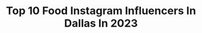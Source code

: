 ---
title: Top 10 Food Instagram Influencers In Dallas In 2023
description: >-
  Find top food Instagram influencers in Dallas in 2023. Most popular hashtags: #dallas #food #fitness #dallastexas.
platform: Instagram
hits: 100
text_top: Discover the most popular Instagram profiles on inBeat.
text_bottom: inBeat aggregates 100 Instagram influencers like this in Dallas, United States for you to connect with.
profiles:
  - username: "nelliecronenn"
    fullname: >-
      Nellie Cronen
    bio: >-
      Sailor | Bread Guru | Full time explorer🌎 US -> Bahamas -> 📍DR -> ... ⛵️ @sailingzola 🦈 @neptunic_com Follow along on YouTube as well❤️⬇️
    location: "United States"
    followers: 234087
    engagement: 128
    commentsToLikes: 0.021876
    id: ck8sxgbdshaez0j78n5o0pyfd
    verified: false
    hashtags: "#bahamas, #sailing, #bikini, #swimsuit"
  - username: "desmondmarie"
    fullname: >-
      Bye Quida! ♓️
    bio: >-
      PERSONALITY I DO NOT HAVE A BACKUP PAGE!!!! Dallas,Texas #coleworld
    location: "United States"
    followers: 76032
    engagement: 500
    commentsToLikes: 0.028004
    id: ck14gr9p36mi90i19note83x5
    verified: false
    hashtags: "#tuesday, #original, #mebeingme, #desmondmarie"
  - username: "dina.thimslick"
    fullname: >-
      I AM HER!😤
    bio: >-
      25 ♈️ IRAQI 🇮🇶 📍Arlington/Dallas TX ▫️MEAL PLANS 🥦 & meals 🍱 ▫️MACRO COACHING ▫️1 on 1 & group training 🏋🏽‍♀️ YouTube: Dina.thimslick 🎥
    location: "United States"
    followers: 31941
    engagement: 249
    commentsToLikes: 0.029385
    id: ck134pj8oxkru0i196cnnblos
    verified: false
    hashtags: "#instafit, #instamood, #trainhard, #fit"
  - username: "suellasmr"
    fullname: >-
      Suella
    bio: >-
      📍Dallas Food-loving mama to the most precious little boy  🎥my youtube videos👇🏼
    location: "United States"
    followers: 195285
    engagement: 106
    commentsToLikes: 0.006737
    id: ck13byudrxt7k0i19indff1rh
    verified: false
    hashtags: "#instafood, #yummy, #noodles, #spicynoodles"
  - username: "fashionablylateboymom"
    fullname: >-
      Letty | DFW Influencer
    bio: >-
      Fashion + Fitness + Food Obsessed with Tacos&Spicy Margaritas & Working Out 💌 Fashionablylateboymom@gmail.com 📍Dallas Tx
    location: "United States"
    followers: 17993
    engagement: 70
    commentsToLikes: 0.320487
    id: ck5qaykpxixhm0i11xg3o2xkk
    verified: false
    hashtags: "#dallas, #dallasblogger, #ootn, #dallasfitnessambassadors"
  - username: "mindykimdaily"
    fullname: >-
      Mindy Kim
    bio: >-
      💫PCOS 🦋 Relatable wellness tips for women ✖ Create Daily habits ✖ Sustainable routines #TIUteam #thatdailyglow
    location: "United States"
    followers: 7463
    engagement: 362
    commentsToLikes: 0.130888
    id: ck5q6ysajzbqi0i117c7kwr8b
    verified: false
    hashtags: "#sundayfunday, #tiucommunity, #toneitupxtarget, #loveyourself"
  - username: "anjelicacirone"
    fullname: >-
      A N J E L I C A
    bio: >-
      💪 Trainer at @bodymachinefitness 📍 Dallas ❤️ University of Louisville All-Girl Cheerleader alumna 🇺🇸 2X USA World Champion
    location: "United States"
    followers: 4889
    engagement: 1076
    commentsToLikes: 0.064432
    id: ckaoynh0ai8w10i78e9maxo2e
    verified: false
    hashtags: "#lululemon, #fitnessmotivation, #frisco, #activelifestyle"
  - username: "marricaevans"
    fullname: >-
      DIGITAL CONTENT PHOTOGRAPHER
    bio: >-
      ✨I help influencers + business owners create recurring content that attracts their target audience and tells the brands story. 👇🏾 Join The Waitlist!
    location: "United States"
    followers: 11041
    engagement: 822
    commentsToLikes: 0.038622
    id: ck139363cjaaa0i19mfb1ae7g
    verified: false
    hashtags: "#dallasblogger, #contentphotographer, #dallasphotographer, #dallasbloggers"
  - username: "candiceeatsnyc"
    fullname: >-
      Candice’s Food Journal
    bio: >-
      I run on coffee and sugar ☕️🍪 📍nyc | chi | tx | 🇨🇦 | 💌 hi.candiceeats@gmail.com #YelpElite
    location: "United States"
    followers: 3264
    engagement: 1735
    commentsToLikes: 0.230345
    id: ckaou41vtyp9e0i78vner51sm
    verified: false
    hashtags: "#eeeeeats, #sweettooth, #breakfast, #acaibowl"
  - username: "datenight.dallas"
    fullname: >-
      Date Night Dallas | Food & Travel
    bio: >-
      ideas your next date night in dallas ✨ ✉️ contact@datenightdallas.com
    location: "United States"
    followers: 38777
    engagement: 363
    commentsToLikes: 0.081483
    id: ckzdjnefwccjy0j23ccefydgg
    verified: false
    hashtags: "#dallas, #datenight, #cocktails, #foodie"
---